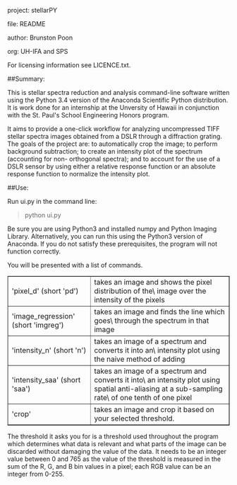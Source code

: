 project: stellarPY

file: README

author: Brunston Poon

org: UH-IFA and SPS

For licensing information see LICENCE.txt.

##Summary:

This is stellar spectra reduction and analysis command-line software written
using the Python 3.4 version of the Anaconda Scientific Python distribution. It 
is work done for an internship at the Unversity of Hawaii in conjunction with 
the St. Paul's School Engineering Honors program.

It aims to provide a one-click workflow for analyzing uncompressed TIFF stellar
spectra images obtained from a DSLR through a diffraction grating. The goals of
the project are: to automatically crop the image; to perform background 
subtraction; to create an intensity plot of the spectrum (accounting for non-
orthogonal spectra); and to account for the use of a DSLR sensor by using either 
a relative response function or an absolute response function to normalize the 
intensity plot.

##Use:

Run ui.py in the command line:

> python ui.py

Be sure you are using Python3 and installed numpy and Python Imaging Library.
Alternatively, you can run this using the Python3 version of Anaconda.
If you do not satisfy these prerequisites, the program will not function
correctly.

You will be presented with a list of commands.

<table border="1" style="width:100%">
  <tr>
    <td>'pixel_d' (short 'pd')</td>
    <td>takes an image and shows the pixel distribution of the\
	image over the intensity of the pixels</td>
  </tr>
  <tr>
    <td>'image_regression' (short 'imgreg')</td>
    <td>takes an image and finds the line which goes\
	through the spectrum in that image</td>
  </tr>
  <tr>
    <td>'intensity_n' (short 'n')</td>
    <td>takes an image of a spectrum and converts it into an\
	intensity plot using the naive method of adding</td>
  </tr>
  <tr>
    <td>'intensity_saa' (short 'saa')</td>
    <td>takes an image of a spectrum and converts it into\
	an intensity plot using spatial anti-aliasing at a sub-sampling rate\
	of one tenth of one pixel</td>
  </tr>
  <tr>
    <td>'crop'</td>
    <td>takes an image and crop it based on your selected threshold.</td>
  </tr>
</table>

The threshold it asks you for is a threshold used throughout the program which
determines what data is relevant and what parts of the image can be discarded
without damaging the value of the data. It needs to be an integer value
between 0 and 765 as the value of the threshold is measured in the sum of the
R, G, and B bin values in a pixel; each RGB value can be an integer from 0-255.